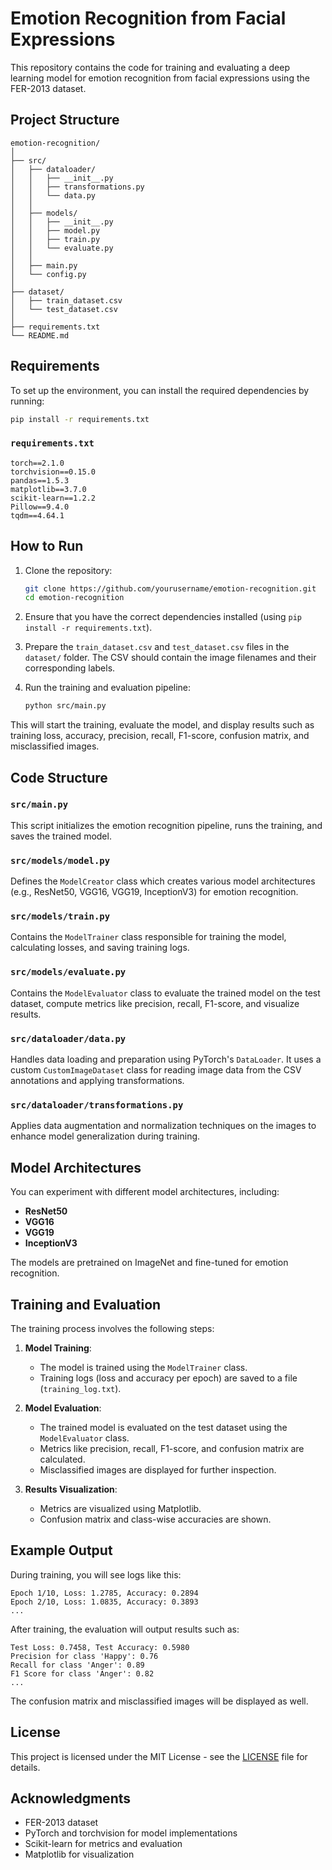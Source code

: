 # Emotion Recognition from Facial Expressions

This repository contains the code for training and evaluating a deep learning model for emotion recognition from facial expressions using the FER-2013 dataset.

## Project Structure

```plaintext
emotion-recognition/
│
├── src/
│   ├── dataloader/
│   │   ├── __init__.py
│   │   ├── transformations.py
│   │   └── data.py
│   │
│   ├── models/
│   │   ├── __init__.py
│   │   ├── model.py
│   │   ├── train.py
│   │   └── evaluate.py
│   │
│   ├── main.py
│   └── config.py
│
├── dataset/
│   ├── train_dataset.csv
│   └── test_dataset.csv
│
├── requirements.txt
└── README.md
```

## Requirements

To set up the environment, you can install the required dependencies by running:

```bash
pip install -r requirements.txt
```

### `requirements.txt`

```plaintext
torch==2.1.0
torchvision==0.15.0
pandas==1.5.3
matplotlib==3.7.0
scikit-learn==1.2.2
Pillow==9.4.0
tqdm==4.64.1
```

## How to Run

1. Clone the repository:

   ```bash
   git clone https://github.com/yourusername/emotion-recognition.git
   cd emotion-recognition
   ```

2. Ensure that you have the correct dependencies installed (using `pip install -r requirements.txt`).

3. Prepare the `train_dataset.csv` and `test_dataset.csv` files in the `dataset/` folder. The CSV should contain the image filenames and their corresponding labels.

4. Run the training and evaluation pipeline:

   ```bash
   python src/main.py
   ```

This will start the training, evaluate the model, and display results such as training loss, accuracy, precision, recall, F1-score, confusion matrix, and misclassified images.

## Code Structure

### `src/main.py`
This script initializes the emotion recognition pipeline, runs the training, and saves the trained model.

### `src/models/model.py`
Defines the `ModelCreator` class which creates various model architectures (e.g., ResNet50, VGG16, VGG19, InceptionV3) for emotion recognition.

### `src/models/train.py`
Contains the `ModelTrainer` class responsible for training the model, calculating losses, and saving training logs.

### `src/models/evaluate.py`
Contains the `ModelEvaluator` class to evaluate the trained model on the test dataset, compute metrics like precision, recall, F1-score, and visualize results.

### `src/dataloader/data.py`
Handles data loading and preparation using PyTorch's `DataLoader`. It uses a custom `CustomImageDataset` class for reading image data from the CSV annotations and applying transformations.

### `src/dataloader/transformations.py`
Applies data augmentation and normalization techniques on the images to enhance model generalization during training.

## Model Architectures

You can experiment with different model architectures, including:
- **ResNet50**
- **VGG16**
- **VGG19**
- **InceptionV3**

The models are pretrained on ImageNet and fine-tuned for emotion recognition.

## Training and Evaluation

The training process involves the following steps:

1. **Model Training**: 
   - The model is trained using the `ModelTrainer` class.
   - Training logs (loss and accuracy per epoch) are saved to a file (`training_log.txt`).

2. **Model Evaluation**:
   - The trained model is evaluated on the test dataset using the `ModelEvaluator` class.
   - Metrics like precision, recall, F1-score, and confusion matrix are calculated.
   - Misclassified images are displayed for further inspection.

3. **Results Visualization**:
   - Metrics are visualized using Matplotlib.
   - Confusion matrix and class-wise accuracies are shown.

## Example Output

During training, you will see logs like this:

```
Epoch 1/10, Loss: 1.2785, Accuracy: 0.2894
Epoch 2/10, Loss: 1.0835, Accuracy: 0.3893
...
```

After training, the evaluation will output results such as:

```
Test Loss: 0.7458, Test Accuracy: 0.5980
Precision for class 'Happy': 0.76
Recall for class 'Anger': 0.89
F1 Score for class 'Anger': 0.82
...
```

The confusion matrix and misclassified images will be displayed as well.

## License

This project is licensed under the MIT License - see the [LICENSE](LICENSE) file for details.

## Acknowledgments

- FER-2013 dataset
- PyTorch and torchvision for model implementations
- Scikit-learn for metrics and evaluation
- Matplotlib for visualization
